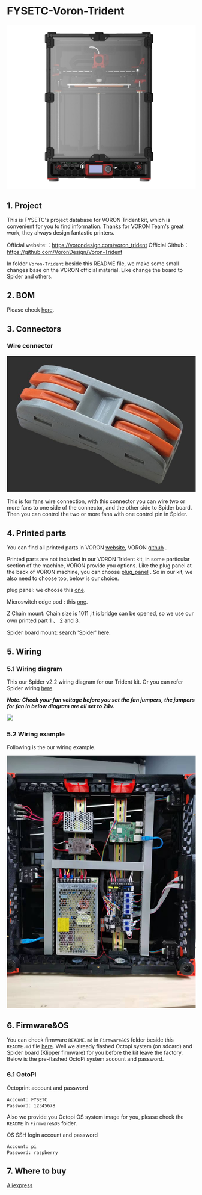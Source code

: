 # FYSETC-Voron-Trident

![](Trident.jpg)

## 1. Project

This is FYSETC's project database for VORON Trident kit, which is convenient for you to find information. Thanks for VORON Team's great work, they always design fantastic printers.

Official website:：https://vorondesign.com/voron_trident
Official Github：https://github.com/VoronDesign/Voron-Trident

In folder `Voron-Trident` beside this README file, we make some small changes base on the VORON official material. Like change the board to Spider and others. 

## 2. BOM

Please check [here](https://github.com/FYSETC/FYSETC-Voron-Trident/blob/main/BOM.md).

## 3. Connectors

### Wire connector

![](Connector.jpg)



This is for fans wire connection, with this connector you can wire two or more fans to one side of the connector, and the other side  to Spider board. Then you can control the two or more fans with one control pin in Spider.

## 4. Printed parts

You can find all printed parts in VORON [website](https://vorondesign.com/voron_trident), VORON [github](https://github.com/VoronDesign/Voron-Trident) .

Printed parts are not included in our VORON Trident kit, in some particular section of the machine, VORON provide you options. Like the plug panel at the back of VORON machine, you can choose [plug_panel](https://github.com/VoronDesign/Voron-Trident/blob/main/STLs/Skirt/power_inlet_adamstech.stl) . So in our kit, we also need to choose too, below is our choice.

plug panel: we choose this [one](https://github.com/VoronDesign/Voron-Trident/blob/main/STLs/Skirt/power_inlet_adamstech.stl).

Microswitch edge pod : this [one](https://github.com/VoronDesign/VoronUsers/blob/master/printer_mods/randell/Microswitch_Endstop/Microswitch_Edge_Pod.stl).

Z Chain mount: Chain size is 1011 ,it is bridge can be opened, so we use our own printed part [1](https://github.com/VoronDesign/Voron-Trident/blob/main/STLs/Gantry/X_Axis/XY_Joints/%5Ba%5D_xy_joint_cable_bridge_3hole.stl) 、 [2](https://github.com/VoronDesign/Voron-Trident/blob/main/STLs/Gantry/X_Axis/X_Carriage/Direct%20Feed/chain_anchor_3hole.stl) and [3](https://github.com/VoronDesign/Voron-Trident/blob/main/STLs/Gantry/X_Axis/X_Carriage/Direct%20Feed/chain_anchor_3hole.stl). 

Spider board mount: search 'Spider' [here](https://github.com/VoronDesign/Voron-Trident/blob/main/STLs/ElectronicsBay/Controller_Mounts/Spider_bracket_2pc.stl).

## 5. Wiring

### 5.1 Wiring diagram

This our Spider v2.2 wiring diagram for our Trident kit. Or you can refer Spider wiring [here](https://github.com/FYSETC/FYSETC-SPIDER#3-hardware-guide).

***Note: Check your fan voltage before you set the fan jumpers, the jumpers for fan in below diagram are all set to 24v.***

![](VORON_Trident_Spider_v22_Wiring.png)

### 5.2 Wiring example

Following is the our wiring example.

![](Wiring_Example.jpg)

## 6. Firmware&OS

You can check firmware `README.md` in `Firmware&OS` folder beside this `README.md` file [here](https://github.com/FYSETC/FYSETC-Voron-Trident/tree/main/Firmware&OS). Well we already flashed Octopi system (on sdcard) and Spider board (Klipper firmware) for you before the kit leave the factory. Below is the pre-flashed OctoPi system account and password.

### 6.1 OctoPi

Octoprint account and password

```
Account: FYSETC
Password: 12345678
```

Also we provide you Octopi OS system image for you, please check the `README` in `Firmware&OS` folder.

OS SSH login account and password

```
Account: pi
Password: raspberry
```

## 7. Where to buy

[Aliexpress](https://www.aliexpress.com/item/1005003561028866.html?spm=5261.ProductManageOnline.0.0.2fc44edf4wYMCI)
